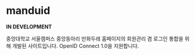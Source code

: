 # manduid
**IN DEVELOPMENT**

중앙대학교 서울캠퍼스 중앙동아리 만화두레 홈페이지의 회원관리 겸 로그인 통합을 위해 개발된 사이트입니다. OpenID Connect 1.0을 지원합니다.